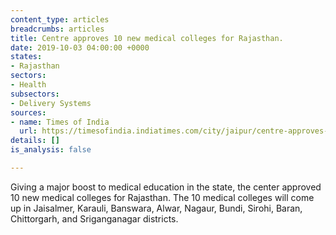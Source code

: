 ```yaml
---
content_type: articles
breadcrumbs: articles
title: Centre approves 10 new medical colleges for Rajasthan.
date: 2019-10-03 04:00:00 +0000
states:
- Rajasthan
sectors:
- Health
subsectors:
- Delivery Systems
sources:
- name: Times of India
  url: https://timesofindia.indiatimes.com/city/jaipur/centre-approves-10-new-medical-colleges-for-raj/articleshow/71343459.cms
details: []
is_analysis: false

---
```

Giving a major boost to medical education in the state, the center approved 10 new medical colleges for Rajasthan. The 10 medical colleges will come up in Jaisalmer, Karauli, Banswara, Alwar, Nagaur, Bundi, Sirohi, Baran, Chittorgarh, and Sriganganagar districts.